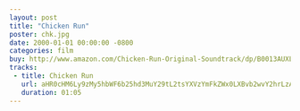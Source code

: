 ```yaml
---
layout: post
title: "Chicken Run"
poster: chk.jpg
date: 2000-01-01 00:00:00 -0800
categories: film
buy: http://www.amazon.com/Chicken-Run-Original-Soundtrack/dp/B0013AUXL2/ref=sr_1_fkmr0_1?s=music&ie=UTF8&qid=1389727347&sr=1-1-fkmr0&keywords=chicken+run+badelt
tracks:
 - title: Chicken Run
   url: aHR0cHM6Ly9zMy5hbWF6b25hd3MuY29tL2tsYXVzYmFkZWx0LXBvb2wvY2hrLzA5IENoaWNrZW4gUnVuLm1wMw==
   duration: 01:05
---
```

